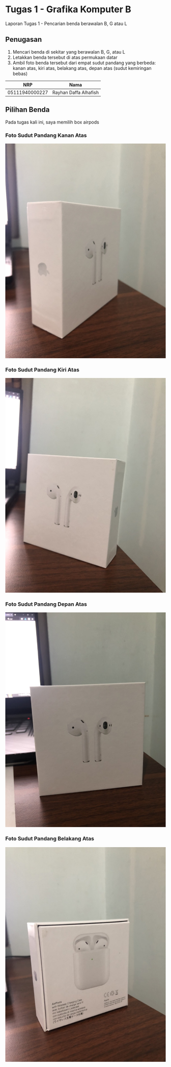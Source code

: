 # Tugas 1 - Grafika Komputer B 
Laporan Tugas 1 - Pencarian benda berawalan B, G atau L 

## Penugasan 
1. Mencari benda di sekitar yang berawalan B, G, atau L 
2. Letakkan benda tersebut di atas permukaan datar 
3. Ambil foto benda tersebut dari empat sudut pandang yang berbeda: kanan atas, kiri atas, belakang atas, depan atas (sudut kemiringan bebas)

NRP              | Nama
-----------------|-----------
05111940000227   | Rayhan Daffa Alhafish 

## Pilihan Benda 
Pada tugas kali ini, saya memilih box airpods 

### Foto Sudut Pandang Kanan Atas <br>
![asset-img](https://github.com/cg2021b/tugas-1-rayhandaffa/blob/main/asset-img/kanan%20atas.jpg)

### Foto Sudut Pandang Kiri Atas <br> 
![asset-img](https://github.com/cg2021b/tugas-1-rayhandaffa/blob/main/asset-img/kiri%20atas.jpg)

### Foto Sudut Pandang Depan Atas
![asset-img](https://github.com/cg2021b/tugas-1-rayhandaffa/blob/main/asset-img/depan%20atas.jpg)

### Foto Sudut Pandang Belakang Atas 
![asset-img](https://github.com/cg2021b/tugas-1-rayhandaffa/blob/main/asset-img/belakang%20atas.jpg)
